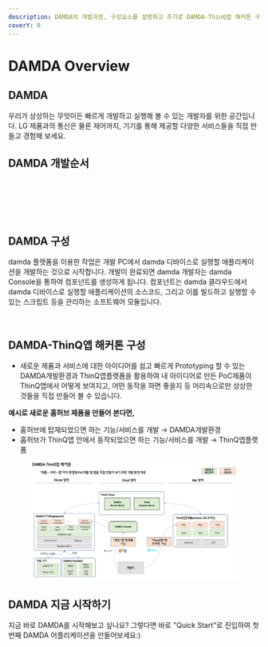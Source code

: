 ```yaml
---
description: DAMDA의 개발과정, 구성요소를 설명하고 추가로 DAMDA-ThinQ앱 해커톤 구성을 소개합니다.
coverY: 0
---
```


# DAMDA Overview



## DAMDA <a href="#damda" id="damda"></a>

우리가 상상하는 무엇이든 빠르게 개발하고 실행해 볼 수 있는 개발자를 위한 공간입니다. LG 제품과의 통신은 물론 제어까지, 기기를 통해 제공할 다양한 서비스들을 직접 만들고 경험해 보세요.

## DAMDA 개발순서 <a href="#damda-1" id="damda-1"></a>

​

<figure><img src="https://files.gitbook.com/v0/b/gitbook-x-prod.appspot.com/o/spaces%2Fl3Km0lGSEvAZ1z7FtNCb%2Fuploads%2FZshVVr0lpqHpCH5VfjbF%2Fimage.png?alt=media&#x26;token=51ce95b3-3232-4573-b2f3-94c9da3cd468" alt=""><figcaption></figcaption></figure>

​

## DAMDA 구성 <a href="#damda-3" id="damda-3"></a>

damda 플랫폼을 이용한 작업은 개발 PC에서 damda 디바이스로 실행할 애플리케이션을 개발하는 것으로 시작합니다. 개발이 완료되면 damda 개발자는 damda Console을 통하여 컴포넌트를 생성하게 됩니다. 컴포넌트는 damda 클라우드에서 damda 디바이스로 실행할 애플리케이션의 소스코드, 그리고 이를 빌드하고 실행할 수 있는 스크립트 등을 관리하는 소프트웨어 모듈입니다.

<figure><img src="https://files.gitbook.com/v0/b/gitbook-x-prod.appspot.com/o/spaces%2Fl3Km0lGSEvAZ1z7FtNCb%2Fuploads%2Fi5p2skfe09cPleJRgkEp%2Fimage.png?alt=media&#x26;token=51e3e207-d5b6-4d01-9449-7f3ad2f898df" alt=""><figcaption></figcaption></figure>

## DAMDA-ThinQ앱 해커톤 구성  <a href="#damda-4" id="damda-4"></a>



* 새로운 제품과 서비스에 대한 아이디어를 쉽고 빠르게 Prototyping 할 수 있는 DAMDA개발환경과 ThinQ앱플랫폼을 활용하여 내 아이디어로 만든 PoC제품이 ThinQ앱에서 어떻게 보여지고, 어떤 동작을 하면 좋을지 등 머리속으로만 상상한 것들을 직접 만들어 볼 수 있습니다.

**예시로 새로운 홈허브 제품을 만들어 본다면,**

* 홈허브에 탑재되었으면 하는 기능/서비스를 개발 → DAMDA개발환경
* 홉허브가 ThinQ앱 안에서 동작되었으면 하는 기능/서비스를 개발 → ThinQ앱플랫폼

<figure><img src=".gitbook/assets/image (2).png" alt=""><figcaption></figcaption></figure>

## DAMDA 지금 시작하기 <a href="#damda-4" id="damda-4"></a>

지금 바로 DAMDA를 시작해보고 싶나요? 그렇다면 바로 "Quick Start"로 진입하여 첫번째 DAMDA 어플리케이션을 만들어보세요:)​
